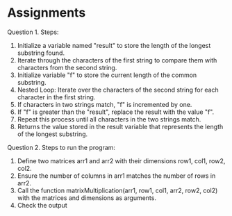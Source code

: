 # Assignments
Question 1.
Steps:
1. Initialize a variable named "result" to store the length of the longest substring found.
2. Iterate through the characters of the first string to compare them with characters from the second string.
3. Initialize variable "f" to store the current length of the common substring.
4. Nested Loop: Iterate over the characters of the second string for each character in the first string.
5. If characters in two strings match, "f" is incremented by one. 
6. If "f" is greater than the "result", replace the result with the value "f". 
7. Repeat this process until all characters in the two strings match.
8. Returns the value stored in the result variable that represents the length of the longest substring.

Question 2.
Steps to run the program:
1. Define two matrices arr1 and arr2 with their dimensions row1, col1, row2, col2.
2. Ensure the number of columns in arr1 matches the number of rows in arr2.
3. Call the function matrixMultiplication(arr1, row1, col1, arr2, row2, col2) with the matrices and dimensions as arguments.
4. Check the output 

